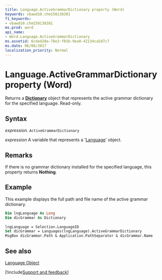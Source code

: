 ```yaml
---
title: Language.ActiveGrammarDictionary property (Word)
keywords: vbawd10.chm158138381
f1_keywords:
- vbawd10.chm158138381
ms.prod: word
api_name:
- Word.Language.ActiveGrammarDictionary
ms.assetid: 6cded20a-78e3-f01b-9ea8-42134ca5d7c7
ms.date: 06/08/2017
localization_priority: Normal
---
```



# Language.ActiveGrammarDictionary property (Word)

Returns a  **[Dictionary](Word.Dictionary.md)** object that represents the active grammar dictionary for the specified language. Read-only.


## Syntax

_expression_. `ActiveGrammarDictionary`

_expression_ A variable that represents a '[Language](Word.Language.md)' object.


## Remarks

If there is no grammar dictionary installed for the specified language, this property returns  **Nothing**.


## Example

This example displays the full path and file name of the active grammar dictionary.


```vb
Dim lngLanguage As Long 
Dim dicGrammar As Dictionary 
 
lngLanguage = Selection.LanguageID 
Set dicGrammar = Languages(lngLanguage).ActiveGrammarDictionary 
MsgBox dicGrammar.Path & Application.PathSeparator & dicGrammar.Name
```


## See also


[Language Object](Word.Language.md)

[!include[Support and feedback](~/includes/feedback-boilerplate.md)]